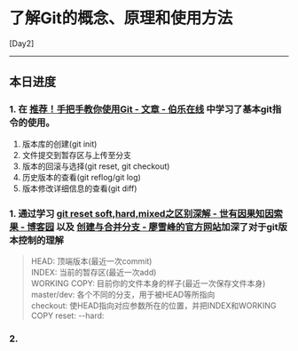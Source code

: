 # 了解Git的概念、原理和使用方法

[Day2]

* * *

## 本日进度

### 1. 在 [推荐！手把手教你使用Git - 文章 - 伯乐在线](http://blog.jobbole.com/78960/) 中学习了基本git指令的使用。

1. 版本库的创建(git init)
2. 文件提交到暂存区与上传至分支
3. 版本的回滚与选择(git reset, git checkout)
4. 历史版本的查看(git reflog/git log)
5. 版本修改详细信息的查看(git diff)

### 1. 通过学习 [git reset soft,hard,mixed之区别深解 - 世有因果知因索果 - 博客园](https://www.cnblogs.com/kidsitcn/p/4513297.html) 以及 [创建与合并分支 - 廖雪峰的官方网站](https://www.liaoxuefeng.com/wiki/0013739516305929606dd18361248578c67b8067c8c017b000/001375840038939c291467cc7c747b1810aab2fb8863508000)加深了对于git版本控制的理解

> HEAD: 顶端版本(最近一次commit)  
> INDEX: 当前的暂存区(最近一次add)  
> WORKING COPY: 目前你的文件本身的样子(最近一次保存文件本身)  
> master/dev: 各个不同的分支，用于被HEAD等所指向  
> checkout: 使HEAD指向对应参数所在的位置，并把INDEX和WORKING COPY
> reset: --hard: 

### 2. 
